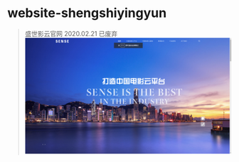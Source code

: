 # website-shengshiyingyun

> 盛世影云官网 2020.02.21 已废弃
![首页预览](https://github.com/gaolaoge/official-website/blob/master/img.png)
